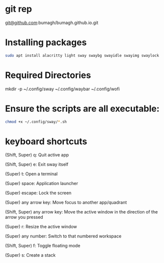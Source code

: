 # git rep
git@github.com:bumagh/bumagh.github.io.git
# Installing packages
```bash
sudo apt install alacritty light sway swaybg swayidle swayimg swaylock waybar wofi fonts-font-awesome
```
# Required Directories
mkdir -p ~/.config/sway ~/.config/waybar ~/.config/wofi

# Ensure the scripts are all executable:
```bash
chmod +x ~/.config/sway/*.sh
```
# keyboard shortcuts
(Shift, Super) q: Quit active app

(Shift, Super) e: Exit sway itself

(Super) t: Open a terminal

(Super) space: Application launcher

(Super) escape: Lock the screen

(Super) any arrow key: Move focus to another app/quadrant

(Shift, Super) any arrow key: Move the active window in the direction of the arrow you pressed

(Super) r: Resize the active window

(Super) any number: Switch to that numbered workspace

(Shift, Super) f: Toggle floating mode

(Super) s: Create a stack
